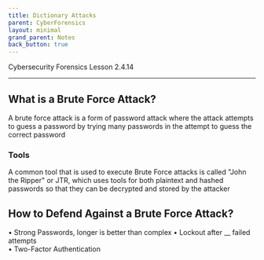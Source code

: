 ```yaml
---
title: Dictionary Attacks
parent: CyberForensics 
layout: minimal
grand_parent: Notes
back_button: true
---
```

Cybersecurity Forensics Lesson 2.4.14
___
## What is a Brute Force Attack?  
A brute force attack is a form of password attack where the attack attempts to guess a password by trying many passwords in the attempt to guess the correct password  

### Tools
A common tool that is used to execute Brute Force attacks is called "John the Ripper" or JTR, which uses tools for both plaintext and hashed passwords so that they can be decrypted and stored by the attacker

## How to Defend Against a Brute Force Attack?  
• Strong Passwords, longer is better than complex
• Lockout after __ failed attempts  
• Two-Factor Authentication  
